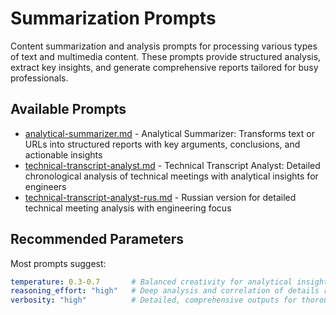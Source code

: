 # Summarization Prompts

Content summarization and analysis prompts for processing various types of text and multimedia content. These prompts provide structured analysis, extract key insights, and generate comprehensive reports tailored for busy professionals.

## Available Prompts

- [analytical-summarizer.md](analytical-summarizer.md) - Analytical Summarizer: Transforms text or URLs into structured reports with key arguments, conclusions, and actionable insights
- [technical-transcript-analyst.md](technical-transcript-analyst.md) - Technical Transcript Analyst: Detailed chronological analysis of technical meetings with analytical insights for engineers
- [technical-transcript-analyst-rus.md](technical-transcript-analyst-rus.md) - Russian version for detailed technical meeting analysis with engineering focus

## Recommended Parameters

Most prompts suggest:
```yaml
temperature: 0.3-0.7       # Balanced creativity for analytical insights while maintaining accuracy
reasoning_effort: "high"   # Deep analysis and correlation of details required
verbosity: "high"          # Detailed, comprehensive outputs for thorough understanding
```
